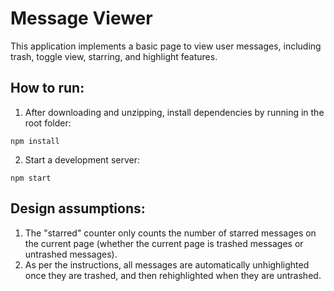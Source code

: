 # Message Viewer
This application implements a basic page to view user messages, including trash, toggle view, starring, and highlight features.

## How to run:
1. After downloading and unzipping, install dependencies by running in the root folder:
```
npm install
```
2. Start a development server:
```
npm start
```

## Design assumptions:
1. The "starred" counter only counts the number of starred messages on the current page (whether the current page is trashed messages or untrashed messages). 
2. As per the instructions, all messages are automatically unhighlighted once they are trashed, and then rehighlighted when they are untrashed.
